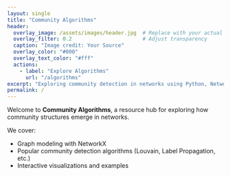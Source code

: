```yaml
---
layout: single
title: "Community Algorithms"
header:
  overlay_image: /assets/images/header.jpg  # Replace with your actual image path
  overlay_filter: 0.2                       # Adjust transparency
  caption: "Image credit: Your Source"
  overlay_color: "#000"
  overlay_text_color: "#fff"
  actions:
    - label: "Explore Algorithms"
      url: "/algorithms"
excerpt: "Exploring community detection in networks using Python, NetworkX, and visualizations."
permalink: /
---
```


Welcome to **Community Algorithms**, a resource hub for exploring how community structures emerge in networks.

We cover:

- Graph modeling with NetworkX
- Popular community detection algorithms (Louvain, Label Propagation, etc.)
- Interactive visualizations and examples
